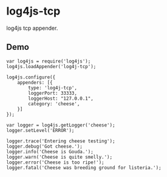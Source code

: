 # log4js-tcp

log4js tcp appender.

## Demo

    var log4js = require('log4js');
    log4js.loadAppender('log4j-tcp');

    log4js.configure({
        appenders: [{
            type: 'log4j-tcp',
            loggerPort: 33333,
            loggerHost: "127.0.0.1",
            category: 'cheese',
        }]
    });

    var logger = log4js.getLogger('cheese');
    logger.setLevel('ERROR');

    logger.trace('Entering cheese testing');
    logger.debug('Got cheese.');
    logger.info('Cheese is Gouda.');
    logger.warn('Cheese is quite smelly.');
    logger.error('Cheese is too ripe!');
    logger.fatal('Cheese was breeding ground for listeria.');